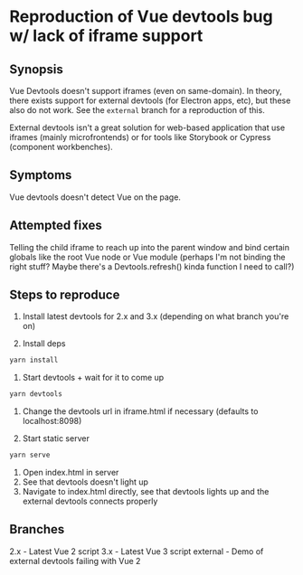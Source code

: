 # Reproduction of Vue devtools bug w/ lack of iframe support

## Synopsis

Vue Devtools doesn't support iframes (even on same-domain). In theory, there exists support for external devtools (for Electron apps, etc), but these also do not work. See the `external` branch for a reproduction of this.

External devtools isn't a great solution for web-based application that use iframes (mainly microfrontends) or for tools like Storybook or Cypress (component workbenches).

## Symptoms

Vue devtools doesn't detect Vue on the page.

## Attempted fixes

Telling the child iframe to reach up into the parent window and bind certain globals like the root Vue node or Vue module (perhaps I'm not binding the right stuff? Maybe there's a Devtools.refresh() kinda function I need to call?)

## Steps to reproduce

1. Install latest devtools for 2.x and 3.x (depending on what branch you're on)

1. Install deps

```bash
yarn install
```

1. Start devtools + wait for it to come up

```bash
yarn devtools
```

1. Change the devtools url in iframe.html if necessary (defaults to localhost:8098)

1. Start static server

```bash
yarn serve
```

1. Open index.html in server
1. See that devtools doesn't light up
1. Navigate to index.html directly, see that devtools lights up and the external devtools connects properly

## Branches

2.x - Latest Vue 2 script
3.x - Latest Vue 3 script
external - Demo of external devtools failing with Vue 2
